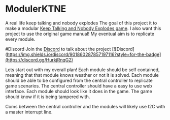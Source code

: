 # ModulerKTNE
A real life keep talking and nobody explodes
The goal of this project it to make a modular [Keep Talking and Nobody Explodes game](https://keeptalkinggame.com/).
I also want this project to use the original game manual!
My eventual aim is to replicate every module.

#Discord
Join the [Discord](https://discord.gg/HurkjRnqG2) to talk about the project
[![Discord](https://img.shields.io/discord/901860287857197116?style=for-the-badge](https://discord.gg/HurkjRnqG2)

Lets start out with my overall plan!
Each module should be self contained, meaning that that module knows weather or not it is solved.
Each module should be able to be configured from the central controller to replicate game scenarios.
The central controller should have a easy to use web interface.
Each module should look like it does in the game.
The game should know if it is being tampered with.

Coms between the central controller and the modules will likely use I2C with a master interrupt line.

